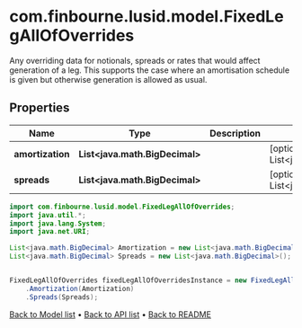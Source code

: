 # com.finbourne.lusid.model.FixedLegAllOfOverrides
Any overriding data for notionals, spreads or rates that would affect generation of a leg.  This supports the case where an amortisation schedule is given but otherwise generation is allowed as usual.

## Properties

Name | Type | Description | Notes
------------ | ------------- | ------------- | -------------
**amortization** | **List&lt;java.math.BigDecimal&gt;** |  | [optional] [default to List<java.math.BigDecimal>]
**spreads** | **List&lt;java.math.BigDecimal&gt;** |  | [optional] [default to List<java.math.BigDecimal>]

```java
import com.finbourne.lusid.model.FixedLegAllOfOverrides;
import java.util.*;
import java.lang.System;
import java.net.URI;

List<java.math.BigDecimal> Amortization = new List<java.math.BigDecimal>();
List<java.math.BigDecimal> Spreads = new List<java.math.BigDecimal>();


FixedLegAllOfOverrides fixedLegAllOfOverridesInstance = new FixedLegAllOfOverrides()
    .Amortization(Amortization)
    .Spreads(Spreads);
```


[Back to Model list](../README.md#documentation-for-models) &#8226; [Back to API list](../README.md#documentation-for-api-endpoints) &#8226; [Back to README](../README.md)
